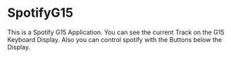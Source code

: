 # SpotifyG15
This is a Spotify G15 Application.
You can see the current Track on the G15 Keyboard Display.
Also you can control spotify with the Buttons below the Display.
